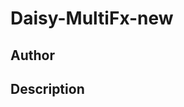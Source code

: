 # Daisy-MultiFx-new

## Author

<!-- Insert Your Name Here -->

## Description

<!-- Describe your example here -->
